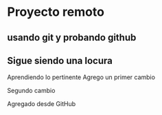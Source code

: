 # Proyecto remoto

## usando git y probando github

## Sigue siendo una locura

Aprendiendo lo pertinente
Agrego un primer cambio

Segundo cambio

Agregado desde GitHub
